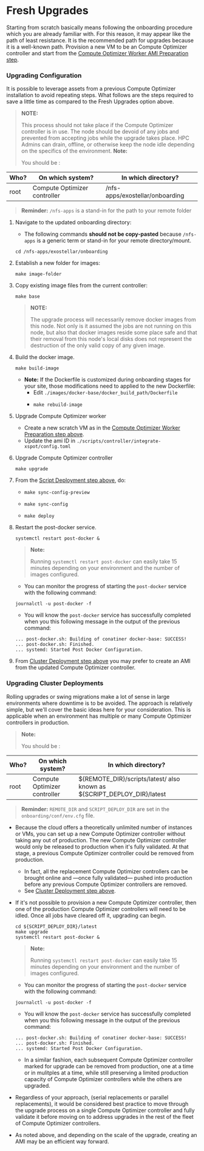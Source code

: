 # Fresh Upgrades

Starting from scratch basically means following the onboarding procedure which you are already familiar with. For this reason, it may appear like the path of least resistance. It is the recommended path for upgrades because it is a well-known path. Provision a new VM to be an Compute Optimizer controller and start from the [Compute Optimizer Worker AMI Preparation step](../../installation-and-configuration/getting-started-with-an-onboarding-tarball/compute-optimizer-worker-ami-preparation.md).

### Upgrading Configuration <a href="#user-content-upgrading-configuration" id="user-content-upgrading-configuration"></a>

It is possible to leverage assets from a previous Compute Optimizer installation to avoid repeating steps. What follows are the steps required to save a little time as compared to the Fresh Upgrades option above.

> **NOTE:**
>
> This process should not take place if the Compute Optimizer controller is in use. The node should be devoid of any jobs and prevented from accepting jobs while the upgrade takes place. HPC Admins can drain, offline, or otherwise keep the node idle depending on the specifics of the environment. **Note:**
>
> You should be :

| Who? | On which system?  | In which directory?             |
| ---- | ----------------- | ------------------------------- |
| root | Compute Optimizer controller | /nfs-apps/exostellar/onboarding |

> **Reminder:** `/nfs-apps` is a stand-in for the path to your remote folder

1.  Navigate to the updated onboarding directory:

    * The following commands **should not be copy-pasted** because `/nfs-apps` is a generic term or stand-in for your remote directory/mount.

    ```
    cd /nfs-apps/exostellar/onboarding
    ```
2.  Establish a new folder for images:

    ```
    make image-folder
    ```
3.  Copy existing image files from the current controller:

    ```
    make base
    ```

    > **NOTE:**
    >
    > The upgrade process will necessarily remove docker images from this node. Not only is it assumed the jobs are not running on this node, but also that docker images reside some place safe and that their removal from this node's local disks does not represent the destruction of the only valid copy of any given image.
4.  Build the docker image.

    ```
    make build-image
    ```

    * **Note:** If the Dockerfile is customized during onboarding stages for your site, those modifications need to applied to the new Dockerfile:
      * Edit `./images/docker-base/docker_build_path/Dockerfile`
      * ```
        make rebuild-image
        ```
5. Upgrade Compute Optimizer worker
   * Create a new scratch VM as in the [Compute Optimizer Worker Preparation step above](../../installation-and-configuration/getting-started-with-an-onboarding-tarball/compute-optimizer-worker-ami-preparation.md).
   * Update the ami ID in `./scripts/controller/integrate-xspot/config.toml`
6.  Upgrade Compute Optimizer controller

    ```
    make upgrade
    ```
7. From the [Script Deployment step above](../../installation-and-configuration/getting-started-with-an-onboarding-tarball/script-deployment.md), do:
   * ```
     make sync-config-preview
     ```
   * ```
     make sync-config
     ```
   * ```
     make deploy
     ```
8.  Restart the post-docker service.

    ```
    systemctl restart post-docker &
    ```

    > **Note:**
    >
    > Running `systemctl restart post-docker` can easily take 15 minutes depending on your environment and the number of images configured.

    * You can monitor the progress of starting the `post-docker` service with the following command:

    ```
    journalctl -u post-docker -f
    ```

    * You will know the `post-docker` service has successfully completed when you this following message in the output of the previous command:

    ```
    ... post-docker.sh: Building of conatiner docker-base: SUCCESS!
    ... post-docker.sh: Finished.
    ... systemd: Started Post Docker Configuration.
    ```
9. From [Cluster Deployment step above](../../installation-and-configuration/getting-started-with-an-onboarding-tarball/cluster-deployment.md) you may prefer to create an AMI from the updated Compute Optimizer controller.

### Upgrading Cluster Deployments <a href="#user-content-upgrading-cluster-deployments" id="user-content-upgrading-cluster-deployments"></a>

Rolling upgrades or swing migrations make a lot of sense in large environments where downtime is to be avoided. The approach is relatively simple, but we'll cover the basic ideas here for your consideration. This is applicable when an environment has multiple or many Compute Optimizer controllers in production.

> **Note:**
>
> You should be :

| Who? | On which system?  | In which directory?                                                        |
| ---- | ----------------- | -------------------------------------------------------------------------- |
| root | Compute Optimizer controller | ${REMOTE\_DIR}/scripts/latest/ also known as ${SCRIPT\_DEPLOY\_DIR}/latest |

> **Reminder:** `REMOTE_DIR` and `SCRIPT_DEPLOY_DIR` are set in the `onboarding/conf/env.cfg` file.

* Because the cloud offers a theoretically unlimited number of instances or VMs, you can set up a new Compute Optimizer controller without taking any out of production. The new Compute Optimizer controller would only be released to production when it's fully validated. At that stage, a previous Compute Optimizer controller could be removed from production.
  * In fact, all the replacement Compute Optimizer controllers can be brought online and —once fully validated— pushed into production before any previous Compute Optimizer controllers are removed.
  * See [Cluster Deployment step above](../../installation-and-configuration/getting-started-with-an-onboarding-tarball/cluster-deployment.md).
*   If it's not possible to provision a new Compute Optimizer controller, then one of the production Compute Optimizer controllers will need to be idled. Once all jobs have cleared off it, upgrading can begin.

    ```
    cd ${SCRIPT_DEPLOY_DIR}/latest
    make upgrade
    systemctl restart post-docker &
    ```

    > **Note:**
    >
    > Running `systemctl restart post-docker` can easily take 15 minutes depending on your environment and the number of images configured.

    * You can monitor the progress of starting the `post-docker` service with the following command:

    ```
    journalctl -u post-docker -f
    ```

    * You will know the `post-docker` service has successfully completed when you this following message in the output of the previous command:

    ```
    ... post-docker.sh: Building of conatiner docker-base: SUCCESS!
    ... post-docker.sh: Finished.
    ... systemd: Started Post Docker Configuration.
    ```

    * In a similar fashion, each subsequent Compute Optimizer controller marked for upgrade can be removed from production, one at a time or in mulitples at a time, while still preserving a limited production capacity of Compute Optimizer controllers while the others are upgraded.
* Regardless of your approach, (serial replacements or parallel replacements), it would be considered best practice to move through the upgrade process on a single Compute Optimizer controller and fully validate it before moving on to address upgrades in the rest of the fleet of Compute Optimizer controllers.
* As noted above, and depending on the scale of the upgrade, creating an AMI may be an efficient way forward.
